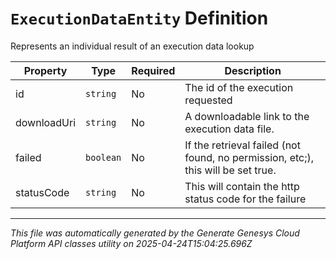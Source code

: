 # `ExecutionDataEntity` Definition

Represents an individual result of an execution data lookup

| Property | Type | Required | Description |
|----------|------|----------|-------------|
| id | `string` | No | The id of the execution requested |
| downloadUri | `string` | No | A downloadable link to the execution data file. |
| failed | `boolean` | No | If the retrieval failed (not found, no permission, etc;), this will be set true. |
| statusCode | `string` | No | This will contain the http status code for the failure |

---

*This file was automatically generated by the Generate Genesys Cloud Platform API classes utility on 2025-04-24T15:04:25.696Z*